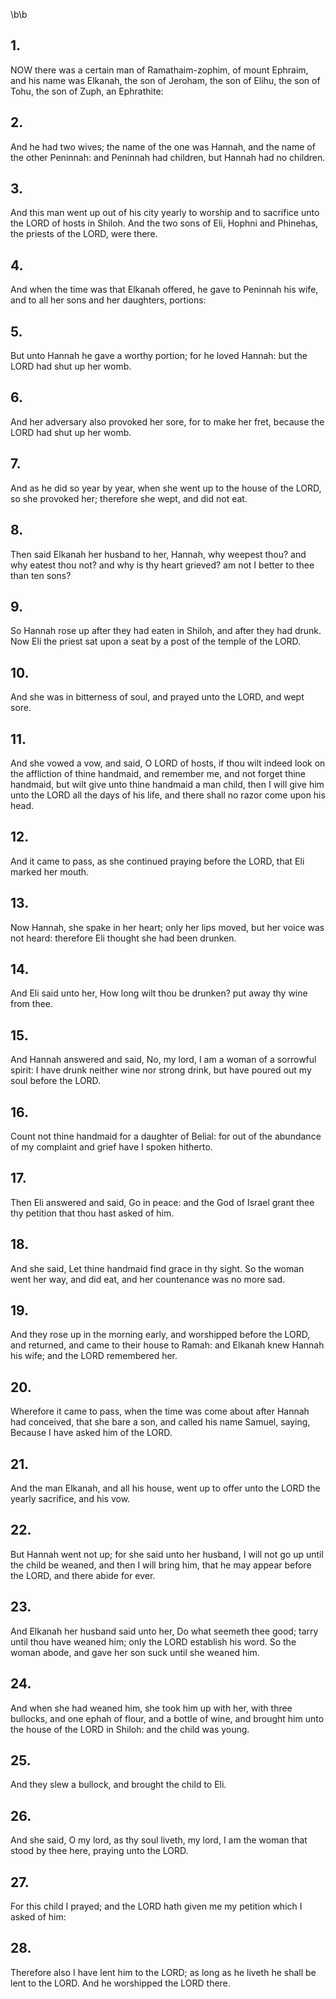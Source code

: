 \b\b
## 1.
NOW there was a certain man of Ramathaim-zophim, of mount Ephraim, and his name was Elkanah, the son of Jeroham, the son of Elihu, the son of Tohu, the son of Zuph, an Ephrathite:
## 2.
And he had two wives; the name of the one was Hannah, and the name of the other Peninnah: and Peninnah had children, but Hannah had no children.
## 3.
And this man went up out of his city yearly to worship and to sacrifice unto the LORD of hosts in Shiloh.  And the two sons of Eli, Hophni and Phinehas, the priests of the LORD, were there.
## 4.
And when the time was that Elkanah offered, he gave to Peninnah his wife, and to all her sons and her daughters, portions:
## 5.
But unto Hannah he gave a worthy portion; for he loved Hannah: but the LORD had shut up her womb.
## 6.
And her adversary also provoked her sore, for to make her fret, because the LORD had shut up her womb.
## 7.
And as he did so year by year, when she went up to the house of the LORD, so she provoked her; therefore she wept, and did not eat.
## 8.
Then said Elkanah her husband to her, Hannah, why weepest thou?  and why eatest thou not?  and why is thy heart grieved?  am not I better to thee than ten sons?
## 9.
So Hannah rose up after they had eaten in Shiloh, and after they had drunk.  Now Eli the priest sat upon a seat by a post of the temple of the LORD.
## 10.
And she was in bitterness of soul, and prayed unto the LORD, and wept sore.
## 11.
And she vowed a vow, and said, O LORD of hosts, if thou wilt indeed look on the affliction of thine handmaid, and remember me, and not forget thine handmaid, but wilt give unto thine handmaid a man child, then I will give him unto the LORD all the days of his life, and there shall no razor come upon his head.
## 12.
And it came to pass, as she continued praying before the LORD, that Eli marked her mouth.
## 13.
Now Hannah, she spake in her heart; only her lips moved, but her voice was not heard: therefore Eli thought she had been drunken.
## 14.
And Eli said unto her, How long wilt thou be drunken?  put away thy wine from thee.
## 15.
And Hannah answered and said, No, my lord, I am a woman of a sorrowful spirit: I have drunk neither wine nor strong drink, but have poured out my soul before the LORD.
## 16.
Count not thine handmaid for a daughter of Belial: for out of the abundance of my complaint and grief have I spoken hitherto.
## 17.
Then Eli answered and said, Go in peace: and the God of Israel grant thee thy petition that thou hast asked of him.
## 18.
And she said, Let thine handmaid find grace in thy sight. So the woman went her way, and did eat, and her countenance was no more sad.
## 19.
And they rose up in the morning early, and worshipped before the LORD, and returned, and came to their house to Ramah: and Elkanah knew Hannah his wife; and the LORD remembered her.
## 20.
Wherefore it came to pass, when the time was come about after Hannah had conceived, that she bare a son, and called his name Samuel, saying, Because I have asked him of the LORD.
## 21.
And the man Elkanah, and all his house, went up to offer unto the LORD the yearly sacrifice, and his vow.
## 22.
But Hannah went not up; for she said unto her husband, I will not go up until the child be weaned, and then I will bring him, that he may appear before the LORD, and there abide for ever.
## 23.
And Elkanah her husband said unto her, Do what seemeth thee good; tarry until thou have weaned him; only the LORD establish his word.  So the woman abode, and gave her son suck until she weaned him.
## 24.
And when she had weaned him, she took him up with her, with three bullocks, and one ephah of flour, and a bottle of wine, and brought him unto the house of the LORD in Shiloh: and the child was young.
## 25.
And they slew a bullock, and brought the child to Eli.
## 26.
And she said, O my lord, as thy soul liveth, my lord, I am the woman that stood by thee here, praying unto the LORD.
## 27.
For this child I prayed; and the LORD hath given me my petition which I asked of him:
## 28.
Therefore also I have lent him to the LORD; as long as he liveth he shall be lent to the LORD.  And he worshipped the LORD there.
